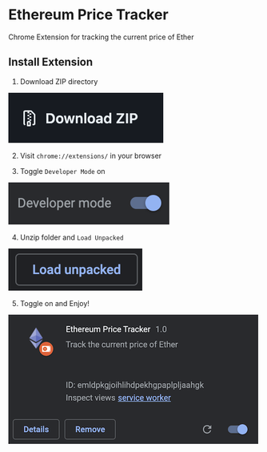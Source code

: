 # Ethereum Price Tracker

Chrome Extension for tracking the current price of Ether

## Install Extension

1. Download ZIP directory

<img src="images/1.png">

2. Visit `chrome://extensions/` in your browser

3. Toggle `Developer Mode` on

<img src="images/3.png">

4. Unzip folder and `Load Unpacked`

<img src="images/4.png">

5. Toggle on and Enjoy!

<img src="images/5.png">
